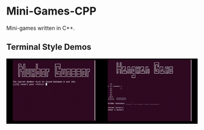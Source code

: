 # Mini-Games-CPP
Mini-games written in C++.

## Terminal Style Demos
<table>
  <tr>
    <td style="border-color: black;background-color: black;">
      <img src="./Terminal Style/NumberGuesser/assets/number_guesser_demo.gif" alt="Number Guesser Demo">
    </td>
    <td style="border-color: black;background-color: black;">
      <img src="./Terminal Style/HangmanGame/assets/hangman_demo.gif" alt="Hangman Demo">
    </td>
  </tr>
</table>
